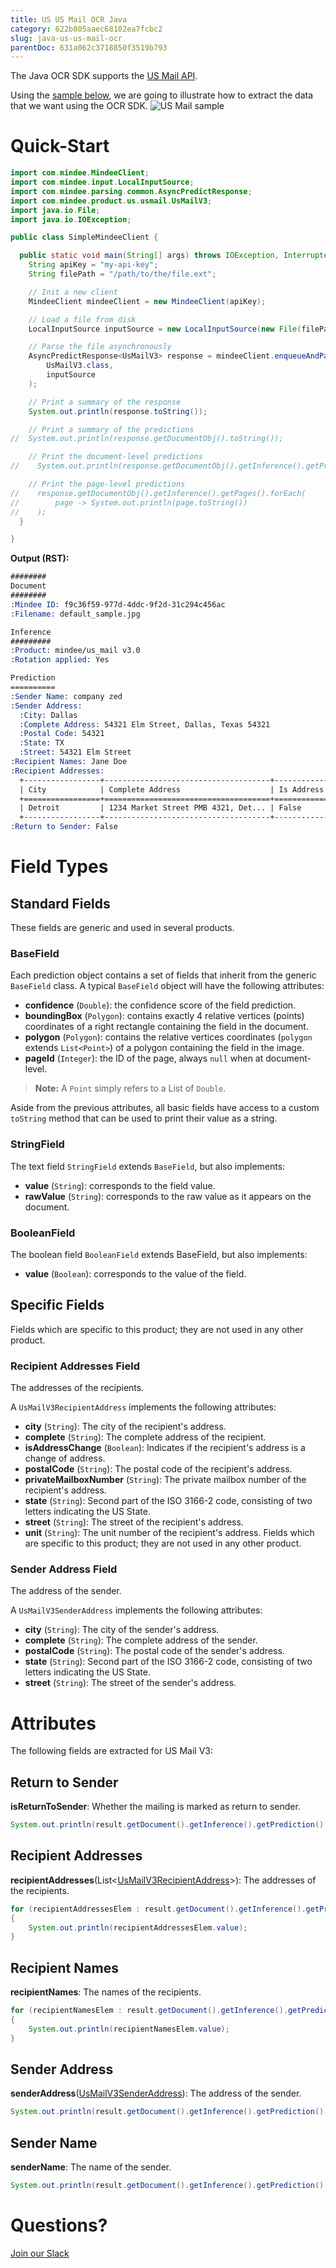 ```yaml
---
title: US US Mail OCR Java
category: 622b805aaec68102ea7fcbc2
slug: java-us-us-mail-ocr
parentDoc: 631a062c3718850f3519b793
---
```

The Java OCR SDK supports the [US Mail API](https://platform.mindee.com/mindee/us_mail).

Using the [sample below](https://github.com/mindee/client-lib-test-data/blob/main/products/us_mail/default_sample.jpg), we are going to illustrate how to extract the data that we want using the OCR SDK.
![US Mail sample](https://github.com/mindee/client-lib-test-data/blob/main/products/us_mail/default_sample.jpg?raw=true)

# Quick-Start
```java
import com.mindee.MindeeClient;
import com.mindee.input.LocalInputSource;
import com.mindee.parsing.common.AsyncPredictResponse;
import com.mindee.product.us.usmail.UsMailV3;
import java.io.File;
import java.io.IOException;

public class SimpleMindeeClient {

  public static void main(String[] args) throws IOException, InterruptedException {
    String apiKey = "my-api-key";
    String filePath = "/path/to/the/file.ext";

    // Init a new client
    MindeeClient mindeeClient = new MindeeClient(apiKey);

    // Load a file from disk
    LocalInputSource inputSource = new LocalInputSource(new File(filePath));

    // Parse the file asynchronously
    AsyncPredictResponse<UsMailV3> response = mindeeClient.enqueueAndParse(
        UsMailV3.class,
        inputSource
    );

    // Print a summary of the response
    System.out.println(response.toString());

    // Print a summary of the predictions
//  System.out.println(response.getDocumentObj().toString());

    // Print the document-level predictions
//    System.out.println(response.getDocumentObj().getInference().getPrediction().toString());

    // Print the page-level predictions
//    response.getDocumentObj().getInference().getPages().forEach(
//        page -> System.out.println(page.toString())
//    );
  }

}

```

**Output (RST):**
```rst
########
Document
########
:Mindee ID: f9c36f59-977d-4ddc-9f2d-31c294c456ac
:Filename: default_sample.jpg

Inference
#########
:Product: mindee/us_mail v3.0
:Rotation applied: Yes

Prediction
==========
:Sender Name: company zed
:Sender Address:
  :City: Dallas
  :Complete Address: 54321 Elm Street, Dallas, Texas 54321
  :Postal Code: 54321
  :State: TX
  :Street: 54321 Elm Street
:Recipient Names: Jane Doe
:Recipient Addresses:
  +-----------------+-------------------------------------+-------------------+-------------+------------------------+-------+---------------------------+-----------------+
  | City            | Complete Address                    | Is Address Change | Postal Code | Private Mailbox Number | State | Street                    | Unit            |
  +=================+=====================================+===================+=============+========================+=======+===========================+=================+
  | Detroit         | 1234 Market Street PMB 4321, Det... | False             | 12345       | 4321                   | MI    | 1234 Market Street        |                 |
  +-----------------+-------------------------------------+-------------------+-------------+------------------------+-------+---------------------------+-----------------+
:Return to Sender: False
```

# Field Types
## Standard Fields
These fields are generic and used in several products.

### BaseField
Each prediction object contains a set of fields that inherit from the generic `BaseField` class.
A typical `BaseField` object will have the following attributes:

* **confidence** (`Double`): the confidence score of the field prediction.
* **boundingBox** (`Polygon`): contains exactly 4 relative vertices (points) coordinates of a right rectangle containing the field in the document.
* **polygon** (`Polygon`): contains the relative vertices coordinates (`polygon` extends `List<Point>`) of a polygon containing the field in the image.
* **pageId** (`Integer`): the ID of the page, always `null` when at document-level.

> **Note:** A `Point` simply refers to a List of `Double`.


Aside from the previous attributes, all basic fields have access to a custom `toString` method that can be used to print their value as a string.

### StringField
The text field `StringField` extends `BaseField`, but also implements:
* **value** (`String`): corresponds to the field value.
* **rawValue** (`String`): corresponds to the raw value as it appears on the document.

### BooleanField
The boolean field `BooleanField` extends BaseField, but also implements:
* **value** (`Boolean`): corresponds to the value of the field.

## Specific Fields
Fields which are specific to this product; they are not used in any other product.

### Recipient Addresses Field
The addresses of the recipients.

A `UsMailV3RecipientAddress` implements the following attributes:

* **city** (`String`): The city of the recipient's address.
* **complete** (`String`): The complete address of the recipient.
* **isAddressChange** (`Boolean`): Indicates if the recipient's address is a change of address.
* **postalCode** (`String`): The postal code of the recipient's address.
* **privateMailboxNumber** (`String`): The private mailbox number of the recipient's address.
* **state** (`String`): Second part of the ISO 3166-2 code, consisting of two letters indicating the US State.
* **street** (`String`): The street of the recipient's address.
* **unit** (`String`): The unit number of the recipient's address.
Fields which are specific to this product; they are not used in any other product.

### Sender Address Field
The address of the sender.

A `UsMailV3SenderAddress` implements the following attributes:

* **city** (`String`): The city of the sender's address.
* **complete** (`String`): The complete address of the sender.
* **postalCode** (`String`): The postal code of the sender's address.
* **state** (`String`): Second part of the ISO 3166-2 code, consisting of two letters indicating the US State.
* **street** (`String`): The street of the sender's address.

# Attributes
The following fields are extracted for US Mail V3:

## Return to Sender
**isReturnToSender**: Whether the mailing is marked as return to sender.

```java
System.out.println(result.getDocument().getInference().getPrediction().getIsReturnToSender().value);
```

## Recipient Addresses
**recipientAddresses**(List<[UsMailV3RecipientAddress](#recipient-addresses-field)>): The addresses of the recipients.

```java
for (recipientAddressesElem : result.getDocument().getInference().getPrediction().getRecipientAddresses())
{
    System.out.println(recipientAddressesElem.value);
}
```

## Recipient Names
**recipientNames**: The names of the recipients.

```java
for (recipientNamesElem : result.getDocument().getInference().getPrediction().getRecipientNames())
{
    System.out.println(recipientNamesElem.value);
}
```

## Sender Address
**senderAddress**([UsMailV3SenderAddress](#sender-address-field)): The address of the sender.

```java
System.out.println(result.getDocument().getInference().getPrediction().getSenderAddress().value);
```

## Sender Name
**senderName**: The name of the sender.

```java
System.out.println(result.getDocument().getInference().getPrediction().getSenderName().value);
```

# Questions?
[Join our Slack](https://join.slack.com/t/mindee-community/shared_invite/zt-2d0ds7dtz-DPAF81ZqTy20chsYpQBW5g)

